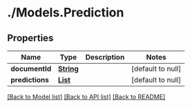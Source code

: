 # ./Models.Prediction
## Properties

Name | Type | Description | Notes
------------ | ------------- | ------------- | -------------
**documentId** | [**String**](string.md) |  | [default to null]
**predictions** | [**List**](Prediction_predictions.md) |  | [default to null]

[[Back to Model list]](../README.md#documentation-for-models) [[Back to API list]](../README.md#documentation-for-api-endpoints) [[Back to README]](../README.md)

